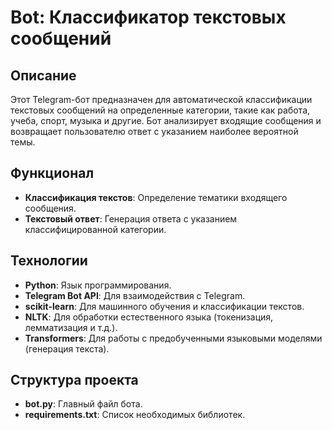 # Bot: Классификатор текстовых сообщений

## Описание

Этот Telegram-бот предназначен для автоматической классификации текстовых сообщений на определенные категории, такие как работа, учеба, спорт, музыка и другие. Бот анализирует входящие сообщения и возвращает пользователю ответ с указанием наиболее вероятной темы.

## Функционал

- **Классификация текстов**: Определение тематики входящего сообщения.
- **Текстовый ответ**: Генерация ответа с указанием классифицированной категории.

## Технологии

- **Python**: Язык программирования.
- **Telegram Bot API**: Для взаимодействия с Telegram.
- **scikit-learn**: Для машинного обучения и классификации текстов.
- **NLTK**: Для обработки естественного языка (токенизация, лемматизация и т.д.).
- **Transformers**: Для работы с предобученными языковыми моделями (генерация текста).

## Структура проекта

- **bot.py**: Главный файл бота.
- **requirements.txt**: Список необходимых библиотек.

